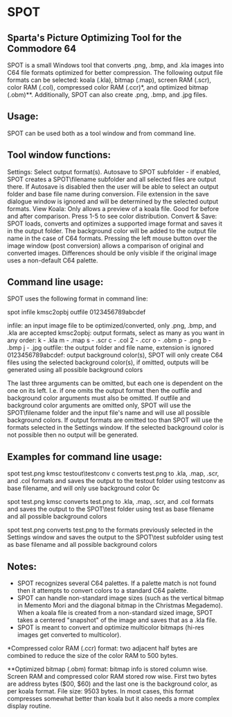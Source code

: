 # SPOT
Sparta's Picture Optimizing Tool for the Commodore 64
-----------------------------------------------------

SPOT is a small Windows tool that converts .png, .bmp, and .kla images into C64 file formats optimized for better compression. The following output file formats can be selected: koala (.kla), bitmap (.map), screen RAM (.scr), color RAM (.col), compressed color RAM (.ccr)*, and optimized bitmap (.obm)**. Additionally, SPOT can also create .png, .bmp, and .jpg files.


Usage:
------
SPOT can be used both as a tool window and from command line.


Tool window functions:
----------------------
Settings: Select output format(s). Autosave to SPOT subfolder - if enabled, SPOT creates a SPOT\filename subfolder and all selected files are output there. If Autosave is disabled then the user will be able to select an output folder and base file name during conversion. File extension in the save dialogue window is ignored and will be determined by the selected output formats.
View Koala: Only allows a preview of a koala file. Good for before and after comparison. Press 1-5 to see color distribution.
Convert & Save: SPOT loads, converts and optimizes a supported image format and saves it in the output folder. The background color will be added to the output file name in the case of C64 formats. Pressing the left mouse button over the image window (post conversion) allows a comparison of original and converted images. Differences should be only visible if the original image uses a non-default C64 palette.


Command line usage:
-------------------
SPOT uses the following format in command line:

spot infile kmsc2opbj outfile 0123456789abcdef

infile: an input image file to be optimized/converted, only .png, .bmp, and .kla are accepted
kmsc2opbj: output formats, select as many as you want in any order:
	k - .kla
	m - .map
	s - .scr
	c - .col
	2 - .ccr
	o - .obm
	p - .png
	b - .bmp
	j - .jpg
outfile: the output folder and file name, extension is ignored
0123456789abcdef: output background color(s), SPOT will only create C64 files using the selected background color(s), if omitted, outputs will be generated using all possible background colors

The last three arguments can be omitted, but each one is dependent on the one on its left. I.e. if one omits the output format then the outfile and background color arguments must also be omitted. If outfile and background color arguments are omitted only, SPOT will use the SPOT\filename folder and the input file's name and will use all possible background colors. If output formats are omitted too than SPOT will use the formats selected in the Settings window. If the selected background color is not possible then no output will be generated.


Examples for command line usage:
--------------------------------

spot test.png kmsc testout\testconv c
converts test.png to .kla, .map, .scr, and .col formats and saves the output to the testout folder using testconv as base filename, and will only use background color 0c

spot test.png kmsc
converts test.png to .kla, .map, .scr, and .col formats and saves the output to the SPOT\test folder using test as base filename and all possible background colors

spot test.png
converts test.png to the formats previously selected in the Settings window and saves the output to the SPOT\test subfolder using test as base filename and all possible background colors


Notes:
------
- SPOT recognizes several C64 palettes. If a palette match is not found then it attempts to convert colors to a standard C64 palette.
- SPOT can handle non-standard image sizes (such as the vertical bitmap in Memento Mori and the diagonal bitmap in the Christmas Megademo). When a koala file is created from a non-standard sized image, SPOT takes a centered "snapshot" of the image and saves that as a .kla file.
- SPOT is meant to convert and optimize multicolor bitmaps (hi-res images get converted to multicolor).


*Compressed color RAM (.ccr) format: two adjacent half bytes are combined to reduce the size of the color RAM to 500 bytes.

**Optimized bitmap (.obm) format: bitmap info is stored column wise. Screen RAM and compressed color RAM stored row wise. First two bytes are address bytes ($00, $60) and the last one is the background color, as per koala format. File size: 9503 bytes. In most cases, this format compresses somewhat better than koala but it also needs a more complex display routine.
